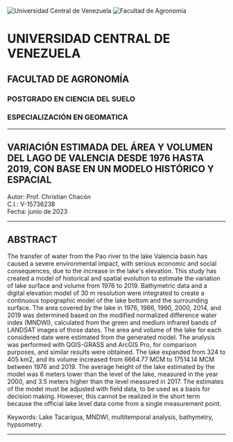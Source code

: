 
![Universidad Central de Venezuela](C:\Workspace\LagoValencia\documentos\logoucv.jpg) ![Facultad de Agronomía](C:\Workspace\LagoValencia\documentos\descarga.png)

# UNIVERSIDAD CENTRAL DE VENEZUELA
## FACULTAD DE AGRONOMÍA
### POSTGRADO EN CIENCIA DEL SUELO
### ESPECIALIZACIÓN EN GEOMATICA

---

## VARIACIÓN ESTIMADA DEL ÁREA Y VOLUMEN DEL LAGO DE VALENCIA DESDE 1976 HASTA 2019, CON BASE EN UN MODELO HISTÓRICO Y ESPACIAL

Autor: Prof. Christian Chacón  
C.I.: V-15736238  
Fecha: junio de 2023

---

## ABSTRACT

The transfer of water from the Pao river to the lake Valencia basin has caused a severe environmental impact, with serious economic and social consequences, due to the increase in the lake's elevation. This study has created a model of historical and spatial evolution to estimate the variation of lake surface and volume from 1976 to 2019. Bathymetric data and a digital elevation model of 30 m resolution were integrated to create a continuous topographic model of the lake bottom and the surrounding surface. The area covered by the lake in 1976, 1986, 1990, 2000, 2014, and 2019 was determined based on the modified normalized difference water index (MNDWI), calculated from the green and medium infrared bands of LANDSAT images of those dates. The area and volume of the lake for each considered date were estimated from the generated model. The analysis was performed with QGIS-GRASS and ArcGIS Pro, for comparison purposes, and similar results were obtained. The lake expanded from 324 to 405 km2, and its volume increased from 6664.77 MCM to 17514.14 MCM between 1976 and 2019. The average height of the lake estimated by the model was 6 meters lower than the level of the lake, measured in the year 2000, and 3.5 meters higher than the level measured in 2017. The estimates of the model must be adjusted with field data, to be used as a basis for decision making. However, this cannot be realized in the short term because the official lake level data come from a single measurement point.

Keywords: Lake Tacarigua, MNDWI, multitemporal analysis, bathymetry, hypsometry.

---

